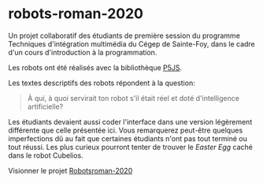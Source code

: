 # robots-roman-2020

Un projet collaboratif des étudiants de première session du programme Techniques d'intégration multimédia du Cégep de Sainte-Foy, dans le cadre d'un cours d'introduction à la programmation. 

Les robots ont été réalisés avec la bibliothèque [P5JS](https://p5js.org/).

Les textes descriptifs des robots répondent à la question: 
> À qui, à quoi servirait ton robot s'il était réel et doté d'intelligence artificielle?

Les étudiants devaient aussi coder l'interface dans une version légèrement différente que celle présentée ici.
Vous remarquerez peut-être quelques imperfections dû au fait que certaines étudiants n'ont pas tout terminé ou tout réussi.
Les plus curieux pourront tenter de trouver le _Easter Egg_ caché dans le robot Cubelios.

Visionner le projet [Robotsroman-2020](https://evefevrier.github.io/robots-roman-2020/)

